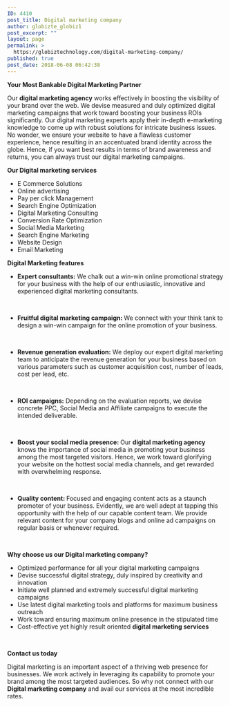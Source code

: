 ```yaml
---
ID: 4410
post_title: Digital marketing company
author: globizte_globiz1
post_excerpt: ""
layout: page
permalink: >
  https://globiztechnology.com/digital-marketing-company/
published: true
post_date: 2018-06-08 06:42:38
---
```

<strong>Your Most Bankable Digital Marketing Partner </strong>

Our <strong>digital marketing agency</strong> works effectively in boosting the visibility of your brand over the web. We devise measured and duly optimized digital marketing campaigns that work toward boosting your business ROIs significantly. Our digital marketing experts apply their in-depth e-marketing knowledge to come up with robust solutions for intricate business issues. No wonder, we ensure your website to have a flawless customer experience, hence resulting in an accentuated brand identity across the globe. Hence, if you want best results in terms of brand awareness and returns, you can always trust our digital marketing campaigns.

<strong>
</strong><strong>Our Digital marketing services </strong>
<ul>
 	<li>E Commerce Solutions</li>
 	<li>Online advertising</li>
 	<li>Pay per click Management</li>
 	<li>Search Engine Optimization</li>
 	<li>Digital Marketing Consulting</li>
 	<li>Conversion Rate Optimization</li>
 	<li>Social Media Marketing</li>
 	<li>Search Engine Marketing</li>
 	<li>Website Design</li>
 	<li>Email Marketing</li>
</ul>
<strong>
Digital Marketing features</strong>
<ul>
 	<li><strong>Expert consultants:</strong> We chalk out a win-win online promotional strategy for your business with the help of our enthusiastic, innovative and experienced digital marketing consultants.</li>
</ul>
&nbsp;
<ul>
 	<li><strong>Fruitful digital marketing campaign: </strong>We connect with your think tank to design a win-win campaign for the online promotion of your business.</li>
</ul>
&nbsp;
<ul>
 	<li><strong>Revenue generation evaluation:</strong> We deploy our expert digital marketing team to anticipate the revenue generation for your business based on various parameters such as customer acquisition cost, number of leads, cost per lead, etc.</li>
</ul>
&nbsp;
<ul>
 	<li><strong>ROI campaigns:</strong> Depending on the evaluation reports, we devise concrete PPC, Social Media and Affiliate campaigns to execute the intended deliverable.</li>
</ul>
&nbsp;
<ul>
 	<li><strong>Boost your social media presence: </strong>Our <strong>digital marketing agency</strong> knows the importance of social media in promoting your business among the most targeted visitors. Hence, we work toward glorifying your website on the hottest social media channels, and get rewarded with overwhelming response.</li>
</ul>
&nbsp;
<ul>
 	<li><strong>Quality content: </strong>Focused and engaging content acts as a staunch promoter of your business. Evidently, we are well adept at tapping this opportunity with the help of our capable content team. We provide relevant content for your company blogs and online ad campaigns on regular basis or whenever required.</li>
</ul>
&nbsp;

<strong>Why choose us our Digital marketing company?</strong>
<ul>
 	<li>Optimized performance for all your digital marketing campaigns</li>
 	<li>Devise successful digital strategy, duly inspired by creativity and innovation</li>
 	<li>Initiate well planned and extremely successful digital marketing campaigns</li>
 	<li>Use latest digital marketing tools and platforms for maximum business outreach</li>
 	<li>Work toward ensuring maximum online presence in the stipulated time</li>
 	<li>Cost-effective yet highly result oriented <strong>digital marketing services</strong></li>
</ul>
&nbsp;

<strong>Contact us today</strong>

Digital marketing is an important aspect of a thriving web presence for businesses. We work actively in leveraging its capability to promote your brand among the most targeted audiences. So why not connect with our <strong>Digital marketing company</strong> and avail our services at the most incredible rates.